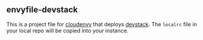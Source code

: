 ## envyfile-devstack

This is a project file for [cloudenvy](http://github.com/cloudenvy/cloudenvy) that deploys [devstack](http://devstack.org). The `localrc` file in your local repo will be copied into your instance.
